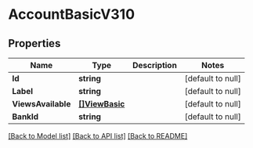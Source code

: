 # AccountBasicV310

## Properties
Name | Type | Description | Notes
------------ | ------------- | ------------- | -------------
**Id** | **string** |  | [default to null]
**Label** | **string** |  | [default to null]
**ViewsAvailable** | [**[]ViewBasic**](ViewBasic.md) |  | [default to null]
**BankId** | **string** |  | [default to null]

[[Back to Model list]](../README.md#documentation-for-models) [[Back to API list]](../README.md#documentation-for-api-endpoints) [[Back to README]](../README.md)


